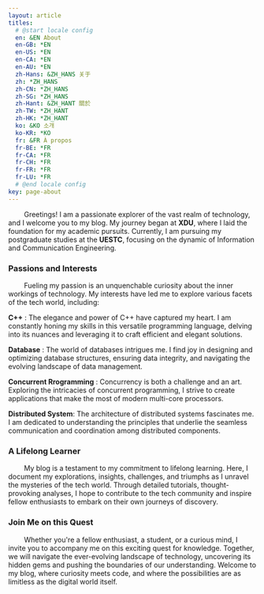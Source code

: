 ```yaml
---
layout: article
titles:
  # @start locale config
  en: &EN About
  en-GB: *EN
  en-US: *EN
  en-CA: *EN
  en-AU: *EN
  zh-Hans: &ZH_HANS 关于
  zh: *ZH_HANS
  zh-CN: *ZH_HANS
  zh-SG: *ZH_HANS
  zh-Hant: &ZH_HANT 關於
  zh-TW: *ZH_HANT
  zh-HK: *ZH_HANT
  ko: &KO 소개
  ko-KR: *KO
  fr: &FR À propos
  fr-BE: *FR
  fr-CA: *FR
  fr-CH: *FR
  fr-FR: *FR
  fr-LU: *FR
  # @end locale config
key: page-about
---
```


&emsp;&emsp; Greetings! I am a passionate explorer of the vast realm of technology, and I welcome you to my blog. My journey began at **XDU**, where I laid the foundation for my academic pursuits. Currently, I am pursuing my postgraduate studies at the **UESTC**, focusing on the dynamic of Information and Communication Engineering.

### Passions and Interests

&emsp;&emsp; Fueling my passion is an unquenchable curiosity about the inner workings of technology. My interests have led me to explore various facets of the tech world, including:

**C++** : The elegance and power of C++ have captured my heart. I am constantly honing my skills in this versatile programming language, delving into its nuances and leveraging it to craft efficient and elegant solutions.

**Database** : The world of databases intrigues me. I find joy in designing and optimizing database structures, ensuring data integrity, and navigating the evolving landscape of data management.

**Concurrent Rrogramming** : Concurrency is both a challenge and an art. Exploring the intricacies of concurrent programming, I strive to create applications that make the most of modern multi-core processors.

**Distributed System**: The architecture of distributed systems fascinates me. I am dedicated to understanding the principles that underlie the seamless communication and coordination among distributed components.

### A Lifelong Learner

&emsp;&emsp; My blog is a testament to my commitment to lifelong learning. Here, I document my explorations, insights, challenges, and triumphs as I unravel the mysteries of the tech world. Through detailed tutorials, thought-provoking analyses, I hope to contribute to the tech community and inspire fellow enthusiasts to embark on their own journeys of discovery.

### Join Me on this Quest

&emsp;&emsp; Whether you're a fellow enthusiast, a student, or a curious mind, I invite you to accompany me on this exciting quest for knowledge. Together, we will navigate the ever-evolving landscape of technology, uncovering its hidden gems and pushing the boundaries of our understanding. Welcome to my blog, where curiosity meets code, and where the possibilities are as limitless as the digital world itself.
